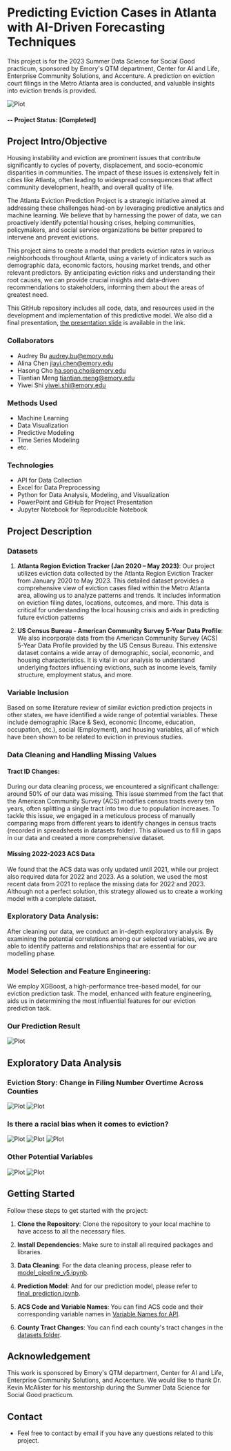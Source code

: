 # Predicting Eviction Cases in Atlanta with AI-Driven Forecasting Techniques 
This project is for the 2023 Summer Data Science for Social Good practicum, sponsored by Emory's QTM department, Center for AI and Life, Enterprise Community Solutions, and Accenture. A prediction on eviction court filings in the Metro Atlanta area is conducted, and valuable insights into eviction trends is provided. 

![Plot](./Logo.png)
#### -- Project Status: [Completed]

## Project Intro/Objective
Housing instability and eviction are prominent issues that contribute significantly to cycles of poverty, displacement, and socio-economic disparities in communities. The impact of these issues is extensively felt in cities like Atlanta, often leading to widespread consequences that affect community development, health, and overall quality of life.

The Atlanta Eviction Prediction Project is a strategic initiative aimed at addressing these challenges head-on by leveraging predictive analytics and machine learning. We believe that by harnessing the power of data, we can proactively identify potential housing crises, helping communities, policymakers, and social service organizations be better prepared to intervene and prevent evictions.

This project aims to create a model that predicts eviction rates in various neighborhoods throughout Atlanta, using a variety of indicators such as demographic data, economic factors, housing market trends, and other relevant predictors. By anticipating eviction risks and understanding their root causes, we can provide crucial insights and data-driven recommendations to stakeholders, informing them about the areas of greatest need.

This GitHub repository includes all code, data, and resources used in the development and implementation of this predictive model. We also did a final presentation, [the presentation slide](https://www.canva.com/design/DAFo9gra0mI/vHC1FyrOTQf5gSvvtlZepA/edit?utm_content=DAFo9gra0mI&utm_campaign=designshare&utm_medium=link2&utm_source=sharebutton) is available in the link.


### Collaborators
* Audrey Bu <audrey.bu@emory.edu>
* Alina Chen <jiayi.chen@emory.edu>
* Hasong Cho <ha.song.cho@emory.edu>
* Tiantian Meng <tiantian.meng@emory.edu>
* Yiwei Shi <yiwei.shi@emory.edu>


### Methods Used
* Machine Learning
* Data Visualization
* Predictive Modeling
* Time Series Modeling
* etc.

### Technologies
* API for Data Collection
* Excel for Data Preprocessing
* Python for Data Analysis, Modeling, and Visualization
* PowerPoint and GitHub for Project Presentation
* Jupyter Notebook for Reproducible Notebook


## Project Description

### Datasets
1. **Atlanta Region Eviction Tracker (Jan 2020 – May 2023)**: Our project utilizes eviction data collected by the Atlanta Region Eviction Tracker from January 2020 to May 2023. This detailed dataset provides a comprehensive view of eviction cases filed within the Metro Atlanta area, allowing us to analyze patterns and trends. It includes information on eviction filing dates, locations, outcomes, and more. This data is critical for understanding the local housing crisis and aids in predicting future eviction patterns
   
2. **US Census Bureau - American Community Survey 5-Year Data Profile**: We also incorporate data from the American Community Survey (ACS) 5-Year Data Profile provided by the US Census Bureau. This extensive dataset contains a wide array of demographic, social, economic, and housing characteristics. It is vital in our analysis to understand underlying factors influencing evictions, such as income levels, family structure, employment status, and more.

### Variable Inclusion
Based on some literature review of similar eviction prediction projects in other states, we have identified a wide range of potential variables. These include demographic (Race & Sex), economic (Income, education, occupation, etc.), social (Employment), and housing variables, all of which have been shown to be related to eviction in previous studies. 

### Data Cleaning and Handling Missing Values
#### Tract ID Changes: 
During our data cleaning process, we encountered a significant challenge: around 50% of our data was missing. This issue stemmed from the fact that the American Community Survey (ACS) modifies census tracts every ten years, often splitting a single tract into two due to population increases. To tackle this issue, we engaged in a meticulous process of manually comparing maps from different years to identify changes in census tracts (recorded in spreadsheets in datasets folder). This allowed us to fill in gaps in our data and created a more comprehensive dataset. 
#### Missing 2022-2023 ACS Data
We found that the ACS data was only updated until 2021, while our project also required data for 2022 and 2023. As a solution, we used the most recent data from 2021 to replace the missing data for 2022 and 2023. Although not a perfect solution, this strategy allowed us to create a working model with a complete dataset.

### Exploratory Data Analysis: 
After cleaning our data, we conduct an in-depth exploratory analysis. By examining the potential correlations among our selected variables, we are able to identify patterns and relationships that are essential for our modelling phase.

### Model Selection and Feature Engineering: 
We employ XGBoost, a high-performance tree-based model, for our eviction prediction task. The model, enhanced with feature engineering, aids us in determining the most influential features for our eviction prediction task.

### Our Prediction Result
![Plot](./Visualization/Result.png)


## Exploratory Data Analysis
### Eviction Story: Change in Filing Number Overtime Across Counties
![Plot](./Visualization/Ev_bycounty_time.png)
![Plot](./Visualization/B93EF322-1D3E-4930-A041-A8034CCE9547.gif)
### Is there a racial bias when it comes to eviction?
![Plot](./Visualization/image.png)
![Plot](./Visualization/BlackvsNon.png)
![Plot](./Visualization/Race.png)
### Other Potential Variables
![Plot](./Visualization/GrossRent.png)
![Plot](./Visualization/Industry.png)


## Getting Started

Follow these steps to get started with the project:

1. **Clone the Repository**: Clone the repository to your local machine to have access to all the necessary files.

2. **Install Dependencies**: Make sure to install all required packages and libraries.

3. **Data Cleaning**: For the data cleaning process, please refer to [model_pipeline_v5.ipynb](./model_pipeline_v5.ipynb).

4. **Prediction Model**: And for our prediction model, please refer to [final_prediction.ipynb](./final_prediction.ipynb).

5. **ACS Code and Variable Names**: You can find ACS code and their corresponding variable names in [Variable Names for API](./datasets/Variable%20Names%20for%20API.xlsx).

6. **County Tract Changes**: You can find each county's tract changes in the [datasets folder](./datasets).

## Acknowledgement 
This work is sponsored by Emory's QTM department, Center for AI and Life, Enterprise Community Solutions, and Accenture. We would like to thank Dr. Kevin McAlister for his mentorship during the Summer Data Science for Social Good practicum. 

## Contact
* Feel free to contact by email if you have any questions related to this project.
